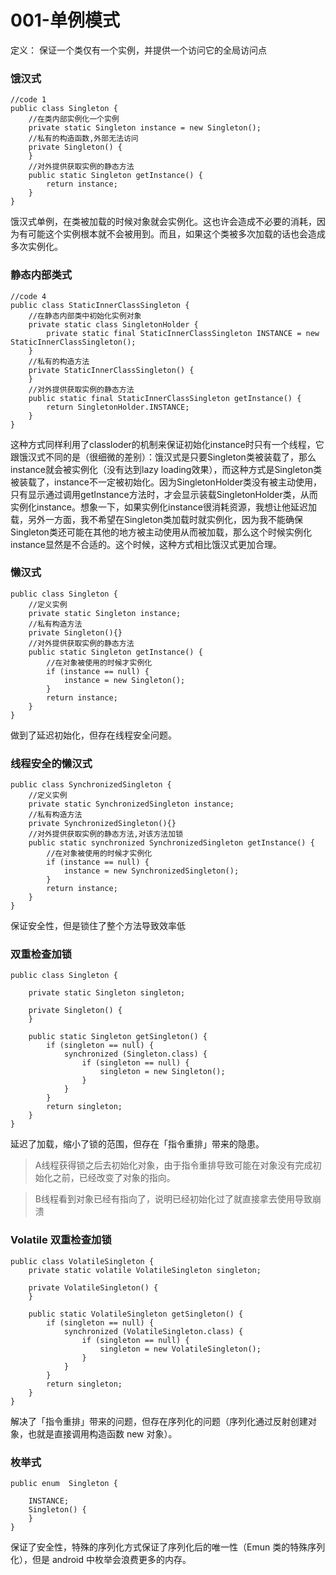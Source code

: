 # 001-﻿单例模式

定义：
    保证一个类仅有一个实例，并提供一个访问它的全局访问点


### 饿汉式
```
//code 1
public class Singleton {
    //在类内部实例化一个实例
    private static Singleton instance = new Singleton();
    //私有的构造函数,外部无法访问
    private Singleton() {
    }
    //对外提供获取实例的静态方法
    public static Singleton getInstance() {
        return instance;
    }
}
```

饿汉式单例，在类被加载的时候对象就会实例化。这也许会造成不必要的消耗，因为有可能这个实例根本就不会被用到。而且，如果这个类被多次加载的话也会造成多次实例化。

### 静态内部类式
```
//code 4
public class StaticInnerClassSingleton {
    //在静态内部类中初始化实例对象
    private static class SingletonHolder {
        private static final StaticInnerClassSingleton INSTANCE = new StaticInnerClassSingleton();
    }
    //私有的构造方法
    private StaticInnerClassSingleton() {
    }
    //对外提供获取实例的静态方法
    public static final StaticInnerClassSingleton getInstance() {
        return SingletonHolder.INSTANCE;
    }
}
```
这种方式同样利用了classloder的机制来保证初始化instance时只有一个线程，它跟饿汉式不同的是（很细微的差别）：饿汉式是只要Singleton类被装载了，那么instance就会被实例化（没有达到lazy loading效果），而这种方式是Singleton类被装载了，instance不一定被初始化。因为SingletonHolder类没有被主动使用，只有显示通过调用getInstance方法时，才会显示装载SingletonHolder类，从而实例化instance。想象一下，如果实例化instance很消耗资源，我想让他延迟加载，另外一方面，我不希望在Singleton类加载时就实例化，因为我不能确保Singleton类还可能在其他的地方被主动使用从而被加载，那么这个时候实例化instance显然是不合适的。这个时候，这种方式相比饿汉式更加合理。

### 懒汉式
```
public class Singleton {
    //定义实例
    private static Singleton instance;
    //私有构造方法
    private Singleton(){}
    //对外提供获取实例的静态方法
    public static Singleton getInstance() {
        //在对象被使用的时候才实例化
        if (instance == null) {
            instance = new Singleton();
        }
        return instance;
    }
}
```
做到了延迟初始化，但存在线程安全问题。

### 线程安全的懒汉式
```
public class SynchronizedSingleton {
    //定义实例
    private static SynchronizedSingleton instance;
    //私有构造方法
    private SynchronizedSingleton(){}
    //对外提供获取实例的静态方法,对该方法加锁
    public static synchronized SynchronizedSingleton getInstance() {
        //在对象被使用的时候才实例化
        if (instance == null) {
            instance = new SynchronizedSingleton();
        }
        return instance;
    }
}
```
保证安全性，但是锁住了整个方法导致效率低

### 双重检查加锁
```
public class Singleton {

    private static Singleton singleton;

    private Singleton() {
    }

    public static Singleton getSingleton() {
        if (singleton == null) {
            synchronized (Singleton.class) {
                if (singleton == null) {
                    singleton = new Singleton();
                }
            }
        }
        return singleton;
    }
}
```

延迟了加载，缩小了锁的范围，但存在「指令重排」带来的隐患。

> A线程获得锁之后去初始化对象，由于指令重排导致可能在对象没有完成初始化之前，已经改变了对象的指向。

>  B线程看到对象已经有指向了，说明已经初始化过了就直接拿去使用导致崩溃



### Volatile 双重检查加锁
```
public class VolatileSingleton {
    private static volatile VolatileSingleton singleton;

    private VolatileSingleton() {
    }

    public static VolatileSingleton getSingleton() {
        if (singleton == null) {
            synchronized (VolatileSingleton.class) {
                if (singleton == null) {
                    singleton = new VolatileSingleton();
                }
            }
        }
        return singleton;
    }
}
```

解决了「指令重排」带来的问题，但存在序列化的问题（序列化通过反射创建对象，也就是直接调用构造函数 new 对象）。

### 枚举式
```
public enum  Singleton {

    INSTANCE;
    Singleton() {
    }
}
```

保证了安全性，特殊的序列化方式保证了序列化后的唯一性（Emun 类的特殊序列化），但是 android 中枚举会浪费更多的内存。